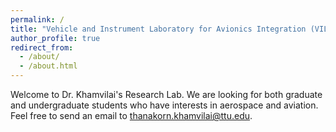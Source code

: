 ```yaml
---
permalink: /
title: "Vehicle and Instrument Laboratory for Avionics Integration (VILAI)"
author_profile: true
redirect_from: 
  - /about/
  - /about.html
---
```


Welcome to Dr. Khamvilai's Research Lab. We are looking for both graduate and undergraduate students who have interests in aerospace and aviation. Feel free to send an email to [thanakorn.khamvilai@ttu.edu](mailto:thanakorn.khamvilai@ttu.edu).